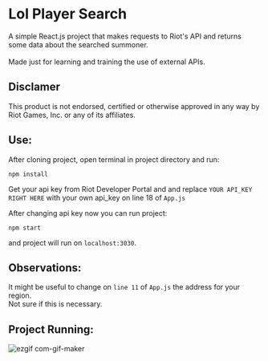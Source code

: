 # Lol Player Search

A simple React.js project that makes requests to Riot's API and returns some data about the searched summoner. <br> <br>
Made just for learning and training the use of external APIs.

## Disclamer

This product is not endorsed, certified or otherwise approved in any way by Riot Games, Inc. or any of its affiliates.

## Use:

After cloning project, open terminal in project directory and run: <br>

`npm install`

Get your api key from Riot Developer Portal and and replace `YOUR API_KEY RIGHT HERE` with your own api_key on line 18 of `App.js`

After changing api key now you can run project:

`npm start`

and project will run on `localhost:3030`.

## Observations:

It might be useful to change on `line 11` of `App.js` the address for your region.\
Not sure if this is necessary.

## Project Running:

![ezgif com-gif-maker](https://user-images.githubusercontent.com/65142565/174502014-d2496cc5-370e-4bff-a51e-7afb60967f43.gif)

